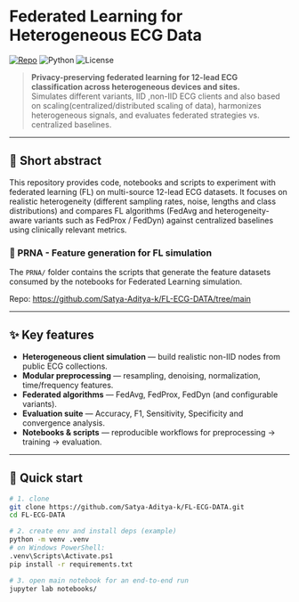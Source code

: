 # Federated Learning for Heterogeneous ECG Data

[![Repo](https://img.shields.io/badge/repo-FL--ECG--DATA-blue)](https://github.com/Satya-Aditya-k/FL-ECG-DATA/tree/main) ![Python](https://img.shields.io/badge/python-3.8%2B-brightgreen) ![License](https://img.shields.io/badge/license-MIT-lightgrey)

> **Privacy-preserving federated learning for 12-lead ECG classification across heterogeneous devices and sites.**  
> Simulates different variants, IID ,non-IID ECG clients and also based on scaling(centralized/distributed scaling of data), harmonizes heterogeneous signals, and evaluates federated strategies vs. centralized baselines.

---

## 🔎 Short abstract
This repository provides code, notebooks and scripts to experiment with federated learning (FL) on multi-source 12-lead ECG datasets. It focuses on realistic heterogeneity (different sampling rates, noise, lengths and class distributions) and compares FL algorithms (FedAvg and heterogeneity-aware variants such as FedProx / FedDyn) against centralized baselines using clinically relevant metrics.

### 🔁 PRNA - Feature generation for FL simulation

The `PRNA/` folder contains the scripts that generate the feature datasets consumed by the notebooks for Federated Learning simulation.  

Repo: https://github.com/Satya-Aditya-k/FL-ECG-DATA/tree/main

---

## ✨ Key features
- **Heterogeneous client simulation** — build realistic non-IID nodes from public ECG collections.  
- **Modular preprocessing** — resampling, denoising, normalization, time/frequency features.  
- **Federated algorithms** — FedAvg, FedProx, FedDyn (and configurable variants).  
- **Evaluation suite** — Accuracy, F1, Sensitivity, Specificity and convergence analysis.  
- **Notebooks & scripts** — reproducible workflows for preprocessing → training → evaluation.

---

## 🚀 Quick start

```bash
# 1. clone
git clone https://github.com/Satya-Aditya-k/FL-ECG-DATA.git
cd FL-ECG-DATA

# 2. create env and install deps (example)
python -m venv .venv
# on Windows PowerShell:
.venv\Scripts\Activate.ps1
pip install -r requirements.txt

# 3. open main notebook for an end-to-end run
jupyter lab notebooks/
